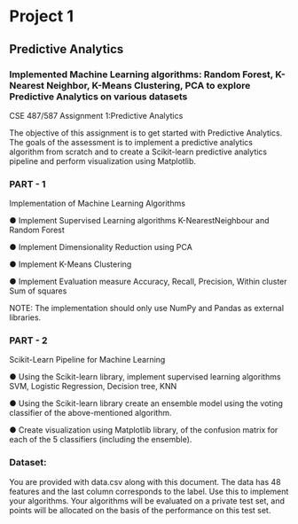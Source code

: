 # Project 1

## Predictive Analytics

### Implemented Machine Learning algorithms: Random Forest, K-Nearest Neighbor, K-Means Clustering, PCA to explore Predictive Analytics on various datasets

CSE 487/587 Assignment 1:Predictive Analytics

The objective of this assignment is to get started with Predictive Analytics. The goals of the
assessment is to implement a predictive analytics algorithm from scratch and to create a
Scikit-learn predictive analytics pipeline and perform visualization using Matplotlib.

### PART - 1

Implementation of Machine Learning Algorithms

● Implement Supervised Learning algorithms K-NearestNeighbour and Random Forest

● Implement Dimensionality Reduction using PCA

● Implement K-Means Clustering

● Implement Evaluation measure Accuracy, Recall, Precision, Within cluster Sum of
squares

NOTE: The implementation should only use NumPy and Pandas as external libraries.

### PART - 2

Scikit-Learn Pipeline for Machine Learning

● Using the Scikit-learn library, implement supervised learning algorithms SVM, Logistic
Regression, Decision tree, KNN

● Using the Scikit-learn library create an ensemble model using the voting classifier of the
above-mentioned algorithm.

● Create visualization using Matplotlib library, of the confusion matrix for each of the 5
classifiers (including the ensemble).

### Dataset:

You are provided with data.csv along with this document. The data has 48 features and the last
column corresponds to the label. Use this to implement your algorithms. Your algorithms will be
evaluated on a private test set, and points will be allocated on the basis of the performance on
this test set.
